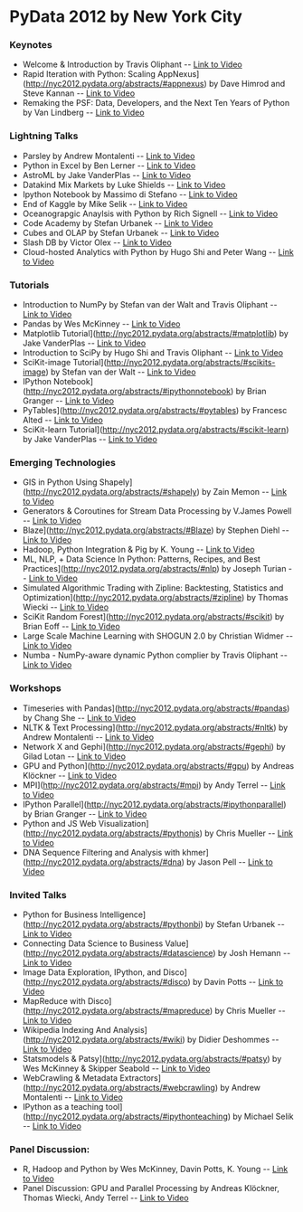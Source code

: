 # PyData 2012 by New York City

### Keynotes
* Welcome & Introduction by Travis Oliphant -- [Link to Video]()
* Rapid Iteration with Python: Scaling AppNexus](http://nyc2012.pydata.org/abstracts/#appnexus) by Dave Himrod and Steve Kannan -- [Link to Video](https://vimeo.com/53053331)
* Remaking the PSF: Data, Developers, and the Next Ten Years of Python by Van Lindberg -- [Link to Video](https://vimeo.com/53058803)

### Lightning Talks
* Parsley by Andrew Montalenti -- [Link to Video](https://vimeo.com/53093824) 
* Python in Excel by Ben Lerner -- [Link to Video](https://vimeo.com/53094126) 
* AstroML by Jake VanderPlas -- [Link to Video](https://vimeo.com/53094445) 
* Datakind Mix Markets by Luke Shields -- [Link to Video](https://vimeo.com/53094535) 
* Ipython Notebook by Massimo di Stefano -- [Link to Video](https://vimeo.com/53094837) 
* End of Kaggle by Mike Selik -- [Link to Video](https://vimeo.com/53095017) 
* Oceanograpgic Anaylsis with Python by Rich Signell -- [Link to Video](https://vimeo.com/53095330) 
* Code Academy by Stefan Urbanek -- [Link to Video](https://vimeo.com/53095577) 
* Cubes and OLAP by Stefan Urbanek -- [Link to Video](https://vimeo.com/53095895) 
* Slash DB by Victor Olex -- [Link to Video](https://vimeo.com/53096538) 
* Cloud-hosted Analytics with Python by Hugo Shi and Peter Wang -- [Link to Video](https://vimeo.com/53104057)

### Tutorials
* Introduction to NumPy by Stefan van der Walt and Travis Oliphant -- [Link to Video](https://vimeo.com/53043236)
* Pandas by Wes McKinney -- [Link to Video](https://vimeo.com/53350748)
* Matplotlib Tutorial](http://nyc2012.pydata.org/abstracts/#matplotlib) by Jake VanderPlas -- [Link to Video](https://vimeo.com/53057312)
* Introduction to SciPy by Hugo Shi and Travis Oliphant -- [Link to Video](https://vimeo.com/53046117)
* SciKit-image Tutorial](http://nyc2012.pydata.org/abstracts/#scikits-image) by Stefan van der Walt -- [Link to Video](https://vimeo.com/53065496)
* IPython Notebook](http://nyc2012.pydata.org/abstracts/#ipythonnotebook) by Brian Granger -- [Link to Video](https://vimeo.com/53051817)
* PyTables](http://nyc2012.pydata.org/abstracts/#pytables) by Francesc Alted -- [Link to Video](https://vimeo.com/53061243)
* SciKit-learn Tutorial](http://nyc2012.pydata.org/abstracts/#scikit-learn) by Jake VanderPlas -- [Link to Video](https://vimeo.com/53062607)

### Emerging Technologies
* GIS in Python Using Shapely](http://nyc2012.pydata.org/abstracts/#shapely) by Zain Memon -- [Link to Video](https://vimeo.com/53041159)
* Generators & Coroutines for Stream Data Processing by V.James Powell -- [Link to Video](https://vimeo.com/53039281)
* Blaze](http://nyc2012.pydata.org/abstracts/#Blaze) by Stephen Diehl -- [Link to Video](https://vimeo.com/53031980)
* Hadoop, Python Integration & Pig by K. Young -- [Link to Video](https://vimeo.com/53111093)
* ML, NLP, + Data Science In Python: Patterns, Recipes, and Best Practices](http://nyc2012.pydata.org/abstracts/#nlp) by Joseph Turian -- [Link to Video](https://vimeo.com/53058140)
* Simulated Algorithmic Trading with Zipline: Backtesting, Statistics and Optimization](http://nyc2012.pydata.org/abstracts/#zipline) by Thomas Wiecki -- [Link to Video](https://vimeo.com/53064082)
* SciKit Random Forest](http://nyc2012.pydata.org/abstracts/#scikit) by Brian Eoff -- [Link to Video](https://vimeo.com/53112972)
* Large Scale Machine Learning with SHOGUN 2.0 by Christian Widmer -- [Link to Video](https://vimeo.com/53055201)
* Numba - NumPy-aware dynamic Python complier by Travis Oliphant -- [Link to Video](https://vimeo.com/53105906)

### Workshops  
* Timeseries with Pandas](http://nyc2012.pydata.org/abstracts/#pandas) by Chang She -- [Link to Video](https://vimeo.com/53065093)
* NLTK & Text Processing](http://nyc2012.pydata.org/abstracts/#nltk) by Andrew Montalenti -- [Link to Video](https://vimeo.com/53062324)
* Network X and Gephi](http://nyc2012.pydata.org/abstracts/#gephi) by Gilad Lotan -- [Link to Video](https://vimeo.com/53061411)
* GPU and Python](http://nyc2012.pydata.org/abstracts/#gpu) by Andreas Klöckner -- [Link to Video](https://vimeo.com/53052481)
* MPI](http://nyc2012.pydata.org/abstracts/#mpi) by Andy Terrel -- [Link to Video](https://vimeo.com/53060517)
* IPython Parallel](http://nyc2012.pydata.org/abstracts/#ipythonparallel) by Brian Granger -- [Link to Video](https://vimeo.com/53056634)
* Python and JS Web Visualization](http://nyc2012.pydata.org/abstracts/#pythonjs) by Chris Mueller -- [Link to Video](https://vimeo.com/53063185)
* DNA Sequence Filtering and Analysis with khmer](http://nyc2012.pydata.org/abstracts/#dna) by Jason Pell -- [Link to Video](https://vimeo.com/53108478)

### Invited Talks
* Python for Business Intelligence](http://nyc2012.pydata.org/abstracts/#pythonbi) by Stefan Urbanek -- [Link to Video](https://vimeo.com/53063944)
* Connecting Data Science to Business Value](http://nyc2012.pydata.org/abstracts/#datascience) by Josh Hemann -- [Link to Video](https://vimeo.com/53050215)
* Image Data Exploration, IPython, and Disco](http://nyc2012.pydata.org/abstracts/#disco) by Davin Potts -- [Link to Video](https://vimeo.com/53054611)
* MapReduce with Disco](http://nyc2012.pydata.org/abstracts/#mapreduce) by Chris Mueller -- [Link to Video](https://vimeo.com/53059557)
* Wikipedia Indexing And Analysis](http://nyc2012.pydata.org/abstracts/#wiki) by Didier Deshommes -- [Link to Video](https://vimeo.com/53091620)
* Statsmodels & Patsy](http://nyc2012.pydata.org/abstracts/#patsy) by Wes McKinney & Skipper Seabold -- [Link to Video]()
* WebCrawling & Metadata Extractors](http://nyc2012.pydata.org/abstracts/#webcrawling) by Andrew Montalenti -- [Link to Video](https://vimeo.com/53109189)
* IPython as a teaching tool](http://nyc2012.pydata.org/abstracts/#ipythonteaching) by Michael Selik -- [Link to Video](https://vimeo.com/53105125)


### Panel Discussion: 
* R, Hadoop and Python by Wes McKinney, Davin Potts, K. Young -- [Link to Video](https://vimeo.com/53059735)
* Panel Discussion: GPU and Parallel Processing by Andreas Klöckner, Thomas Wiecki, Andy Terrel -- [Link to Video](https://vimeo.com/53108179)